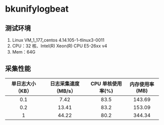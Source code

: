 # bkunifylogbeat

## 测试环境

1. Linux VM_1_177_centos 4.14.105-1-tlinux3-0011
2. CPU：32 核、Intel(R) Xeon(R) CPU E5-26xx v4
3. Mem：64G

## 采集性能

| 单日志大小（KB） | 日志采集速度（MB/s） | CPU 单核使用率(%) | 内存使用率(MB) |
| :--------------: | :------------------: | :--------------: | :------------: |
|       0.1        |         7.42         |       83.5       |     143.69     |
|       0.2        |        13.41         |       83.2       |     153.09     |
|        1         |        44.22         |       80.2       |     344.34     |

